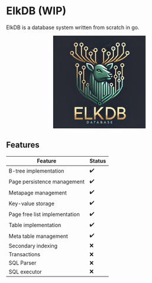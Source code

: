 # ElkDB (WIP)

ElkDB is a database system written from scratch in go.

<div align="center">
<img src="ElkDB2.png" alt="DB Logo" width="250">
</div>


## Features
| Feature                                         | Status |
|-------------------------------------------------|--------|
| B-tree implementation                           | ✔️     |
| Page persistence management                     | ✔️     |
| Metapage management                             | ✔️     |
| Key-value storage                               | ✔️     |
| Page free list implementation                   | ✔️     |
| Table implementation                            | ✔️     |
| Meta table management                           | ✔️     |
| Secondary indexing                              | ❌     |
| Transactions                                    | ❌     |
| SQL Parser                                      | ❌     |
| SQL executor                                    | ❌     |
